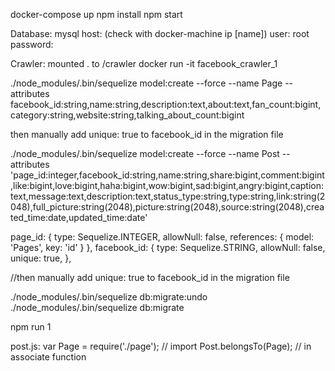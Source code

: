 docker-compose up
npm install
npm start

Database:
mysql
host: (check with docker-machine ip [name])
user: root
password:

Crawler:
mounted . to /crawler
docker run -it facebook_crawler_1



./node_modules/.bin/sequelize model:create --force --name Page --attributes facebook_id:string,name:string,description:text,about:text,fan_count:bigint,category:string,website:string,talking_about_count:bigint

then manually add unique: true to facebook_id in the migration file

./node_modules/.bin/sequelize model:create --force --name Post --attributes 'page_id:integer,facebook_id:string,name:string,share:bigint,comment:bigint,like:bigint,love:bigint,haha:bigint,wow:bigint,sad:bigint,angry:bigint,caption:text,message:text,description:text,status_type:string,type:string,link:string(2048),full_picture:string(2048),picture:string(2048),source:string(2048),created_time:date,updated_time:date'

page_id: {
  type: Sequelize.INTEGER,
  allowNull: false,
  references: { model: 'Pages', key: 'id' }
},
facebook_id: {
  type: Sequelize.STRING,
  allowNull: false,
  unique: true,
},

//then manually add unique: true to facebook_id in the migration file

./node_modules/.bin/sequelize db:migrate:undo
./node_modules/.bin/sequelize db:migrate

npm run 1

post.js:
var Page = require('./page'); // import
Post.belongsTo(Page); // in associate function
